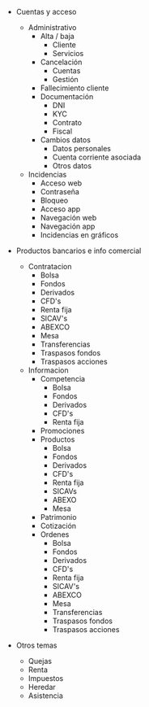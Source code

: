 - Cuentas y acceso
    - Administrativo
        - Alta / baja
            - Cliente
            - Servicios
        - Cancelación
            - Cuentas
            - Gestión
        - Fallecimiento cliente
        - Documentación
            - DNI
            - KYC
            - Contrato
            - Fiscal
        - Cambios datos
            - Datos personales
            - Cuenta corriente asociada
            - Otros datos
    - Incidencias
        - Acceso web
        - Contraseña
        - Bloqueo
        - Acceso app
        - Navegación web
        - Navegación app
        - Incidencias en gráficos

- Productos bancarios e info comercial
    - Contratacion
        - Bolsa
        - Fondos
        - Derivados
        - CFD's
        - Renta fija
        - SICAV's
        - ABEXCO
        - Mesa
        - Transferencias
        - Traspasos fondos
        - Traspasos acciones
    - Informacion
        - Competencia
            - Bolsa
            - Fondos
            - Derivados
            - CFD's
            - Renta fija
        - Promociones
        - Productos
            - Bolsa
            - Fondos
            - Derivados
            - CFD's
            - Renta fija
            - SICAVs
            - ABEXO
            - Mesa
        - Patrimonio
        - Cotización
        - Ordenes
            - Bolsa
            - Fondos
            - Derivados
            - CFD's
            - Renta fija
            - SICAV's
            - ABEXCO
            - Mesa
            - Transferencias
            - Traspasos fondos
            - Traspasos acciones

- Otros temas
    - Quejas
    - Renta
    - Impuestos
    - Heredar
    - Asistencia